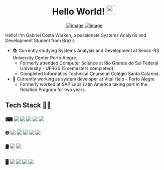 <div align="center">
    <h1>
        Hello World! <img src="https://media.giphy.com/media/hvRJCLFzcasrR4ia7z/giphy.gif" width="30px"/>
    </h1>
</div>

<div align="center">
    
[![image](https://img.shields.io/badge/LinkedIn-0a66c2?style=for-the-badge&logo=linkedin&logoColor=white)](https://www.linkedin.com/in/gcwarken/)
[![image](https://img.shields.io/badge/r%C3%A9sum%C3%A9-4400cc?style=for-the-badge&logoColor=ffffff&logo=carrd)](https://github.com/gcwarken/gcwarken/blob/main/Gabriel%20Costa%20Warken%20-%20resume.pdf)

    
</div>
    
<p>
  Hello! I'm Gabriel Costa Warken, a passionate Systems Analysis and Development Student from Brazil.

  - 📚 Currently studying Systems Analysis and Development at Senac-RS University Center Porto Alegre.
    - Formerly attended Computer Science at Rio Grande do Sul Federal University - UFRGS (5 semesters completed).
    - Completed Informatics Technical Course at Colégio Santa Catarina.
  - 💼 Currently working as system developer at Vital Help - Porto Alegre
    - Formerly worked at SAP Labs Latin America taking part in the Rotation Program for two years.
</p>

## Tech Stack 👨‍💻
<h3>⌨
    <img src="https://img.shields.io/badge/python-ffdd54?style=for-the-badge&logo=python&logoColor=3670A0" />
    <img src="https://img.shields.io/badge/C-00599C?style=for-the-badge&logo=c&logoColor=white" />
    <img src="https://img.shields.io/badge/C%2B%2B-00599C?style=for-the-badge&logo=c%2B%2B&logoColor=white" />
    <img src="https://img.shields.io/badge/java-%23ED8B00.svg?style=for-the-badge&logo=openjdk&color=e3292e&logoColor=white" /> 
    <img src="https://img.shields.io/badge/git-F05032?style=for-the-badge&logo=git&logoColor=white" />
</h3>
<h3>🌐
	<img src="https://img.shields.io/badge/JavaScript-efd81d?style=for-the-badge&logo=javascript&logoColor=333333" />
	<img src="https://img.shields.io/badge/node.js-417e38?style=for-the-badge&logo=node.js&logoColor=white" />
	<img src="https://img.shields.io/badge/express.js-%23404d59.svg?style=for-the-badge&logo=express&logoColor=%2361DAFB" />
	<img src="https://img.shields.io/badge/HTML5-E34F26?style=for-the-badge&logo=html5&logoColor=white" />
	<img src="https://img.shields.io/badge/CSS3-1572B6?style=for-the-badge&logo=css3&logoColor=white" />
</h3>
<h3>🛢
	<img src="https://img.shields.io/badge/postgres-%23316192.svg?style=for-the-badge&logo=postgresql&logoColor=white" />
	<img src="https://img.shields.io/badge/MySQL-f59620?style=for-the-badge&logo=mysql&logoColor=005C84" />
</h3>
<h3>🖥️
    <img src="https://img.shields.io/badge/Linux-FCC624?style=for-the-badge&logo=linux&logoColor=black" />
    <img src="https://img.shields.io/badge/Windows-0078D6?style=for-the-badge&logo=windows&logoColor=white" />
    <img src="https://img.shields.io/badge/Raspberry%20Pi-A22846?style=for-the-badge&logo=Raspberry%20Pi&logoColor=white" />
    <img src="https://img.shields.io/badge/Arduino-00979D?style=for-the-badge&logo=Arduino&logoColor=white" />
</h3>



